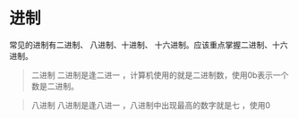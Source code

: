 # 进制
常见的进制有二进制、 八进制、十进制、 十六进制。应该重点掌握二进制、十六进制。
> 二进制 二进制是逢二进一 ，计算机使用的就是二进制数，使用0b表示一个数是二进制。

> 八进制  八进制是逢八进一 ，八进制中出现最高的数字就是七 ，使用0
<!--stackedit_data:
eyJoaXN0b3J5IjpbMTY3Nzg4MjkzOSwtNjc5MTE1OTYxLC02Nz
kxMTU5NjEsMTc2ODM0NzAxLC0xODY1NDM5MDUyLDM0ODAxOTE3
MCwzNDgwMTkxNzAsMzQ4MDE5MTcwLDMzMjYzNTI4MiwzNDgwMT
kxNzBdfQ==
-->